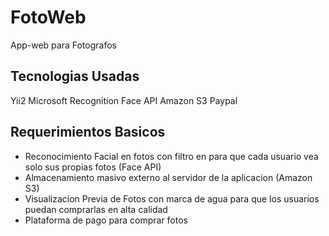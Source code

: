 FotoWeb
============================
App-web para Fotografos 

Tecnologias Usadas
-------------------
Yii2
Microsoft Recognition Face API
Amazon S3
Paypal

     


Requerimientos Basicos
------------

- Reconocimiento Facial en fotos con filtro en para que cada usuario vea solo sus propias fotos (Face API)
- Almacenamiento masivo externo al servidor de la aplicacion (Amazon S3)
- Visualizacion Previa de Fotos con marca de agua para que los usuarios puedan comprarlas en alta calidad
- Plataforma de pago para comprar fotos
